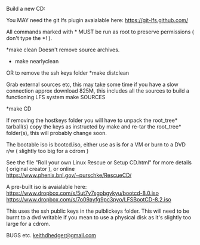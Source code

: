 Build a new CD:

You MAY need the git lfs plugin avaialable here:
https://git-lfs.github.com/

All commands marked with * MUST be run as root to preserve permissions ( don't type the *! ).

*make clean
Doesn't remove source archives.
* make nearlyclean

OR to remove the ssh keys folder
*make distclean

Grab external sources etc, this may take some time if you have a slow connection approx download 825M, this includes all the sources to build a functioning LFS system
make SOURCES

*make CD

If removing the hostkeys folder you will have to unpack the root_tree* tarball(s) copy the keys as instructed by make and re-tar the root_tree* folder(s), this will probably change soon.

The bootable iso is bootcd.iso, either use as is for a VM or burn to a DVD r/w ( slightly too big for a cdrom )

See the file "Roll your own Linux Rescue or Setup CD.html" for more details ( original creator ), or online https://www.phenix.bnl.gov/~purschke/RescueCD/

A pre-built iso is avaialable here:
https://www.dropbox.com/s/5ut7v7sgobgykyu/bootcd-8.0.iso
https://www.dropbox.com/s/7o09ayfg9pc3pyo/LFSBootCD-8.2.iso

This uses the ssh public keys in the pulblickeys folder.
This will need to be burnt to a dvd writable if you mean to use a physical disk as it's slightly too large for a cdrom.

BUGS etc.
keithdhedger@gmail.com